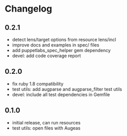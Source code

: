 # Changelog

## 0.2.1
* detect lens/target options from resource lens/incl
* improve docs and examples in spec/ files
* add puppetlabs_spec_helper gem dependency
* devel: add code coverage report

## 0.2.0
* fix ruby 1.8 compatibility
* test utils: add augparse and augparse_filter test utils
* devel: include all test dependencies in Gemfile

## 0.1.0
* initial release, can run resources
* test utils: open files with Augeas
